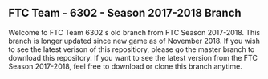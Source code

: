 ## FTC Team - 6302 - Season 2017-2018 Branch

Welcome to FTC Team 6302's old branch from FTC Season 2017-2018. This branch is longer updated since new game as of November 2018. If you wish to see the latest verison of this repositiory, please go the master branch to download this repository. If you want to see the latest version from the FTC Season 2017-2018, feel free to download or clone this branch anytime.
